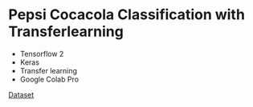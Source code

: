 # Pepsi Cocacola Classification with Transferlearning

* Tensorflow 2
* Keras
* Transfer learning
* Google Colab Pro

[Dataset](https://github.com/vinommathewz/image_classification_tensorflow/tree/master/dataset)
